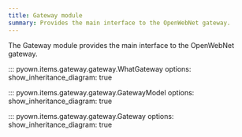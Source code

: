 ```yaml
---
title: Gateway module
summary: Provides the main interface to the OpenWebNet gateway.
---
```


The Gateway module provides the main interface to the OpenWebNet gateway.

::: pyown.items.gateway.gateway.WhatGateway
    options:
        show_inheritance_diagram: true

::: pyown.items.gateway.gateway.GatewayModel
    options:
        show_inheritance_diagram: true

::: pyown.items.gateway.gateway.Gateway
    options:
        show_inheritance_diagram: true

